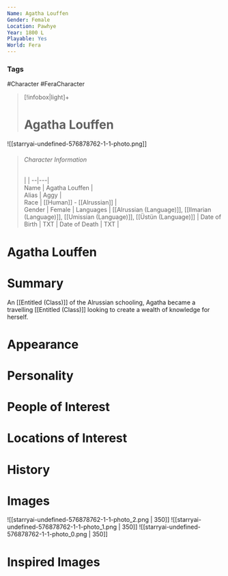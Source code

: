 ```yaml
---
Name: Agatha Louffen
Gender: Female
Location: Pawhye
Year: 1800 L
Playable: Yes
World: Fera
---
```


### Tags
#Character #FeraCharacter

> [!infobox|light]+  
> # Agatha Louffen  
![[starryai-undefined-576878762-1-1-photo.png]]
> ###### Character Information
>  |   |
> --|---|  
> Name | Agatha Louffen |  
> Alias | Aggy |  
> Race | [[Human]] - [[Alrussian]] |  
> Gender | Female |
> Languages | [[Alrussian (Language)]],  [[Ilmarian (Language)]], [[Umissian (Language)]], [[Üstün (Language)]] |
> Date of Birth | TXT |
> Date of Death | TXT |

# Agatha Louffen

# Summary
An [[Entitled (Class)]] of the Alrussian schooling, Agatha became a travelling [[Entitled (Class)]] looking to create a wealth of knowledge for herself.

# Appearance

# Personality

# People of Interest

# Locations of Interest

# History

# Images
![[starryai-undefined-576878762-1-1-photo_2.png | 350]]
![[starryai-undefined-576878762-1-1-photo_1.png | 350]]
![[starryai-undefined-576878762-1-1-photo_0.png | 350]]
# Inspired Images
